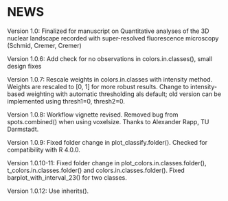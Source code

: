 # NEWS

Version 1.0: Finalized for manuscript on Quantitative analyses of the 3D nuclear landscape recorded with super-resolved fluorescence microscopy (Schmid, Cremer, Cremer)

Version 1.0.6: Add check for no observations in colors.in.classes(), small design fixes

Version 1.0.7: Rescale weights in colors.in.classes with intensity method. Weights are rescaled to [0, 1] for more robust results. Change to intensity-based weighting with automatic thresholding als default; old version can be implemented using thresh1=0, thresh2=0.

Version 1.0.8: Workflow vignette revised. Removed bug from spots.combined() when using voxelsize. Thanks to Alexander Rapp, TU Darmstadt.

Version 1.0.9: Fixed folder change in plot_classify.folder(). Checked for compatibility with R 4.0.0.

Version 1.0.10-11: Fixed folder change in plot_colors.in.classes.folder(), t_colors.in.classes.folder() and colors.in.classes.folder(). Fixed barplot_with_interval_23() for two classes.

Version 1.0.12: Use inherits(). 